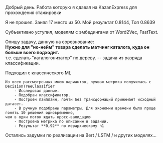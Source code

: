 Добрый день. Работа которую я сдавал на KazanExpress для прохождения стажировки   

Я не прошел. Занял 17 место из 50. Мой результат 0.8144, Топ 0.8639

Субъективно уступил, моделям с эмбедингами от Word2Vec, FastText.   

Опишу задачу, данную на соревнование:  
**Нужно для "но-нейм" товара сделать матчинг каталога, куда он больше всего подходит.**  
т.е. сделать "каталогонизатор" по дереву. -- задача из разряда классификации.

Подходил с классического ML

```
Из всех рассмотренных мною вариантов, лучшая метрика получилась c DecisionTreeClassifier 
    - Исследовал данные.
    - Подобран классификатор.
    - Построен пайплайн, почти без трансформаций принимает исходный датасет.
    - В ручную подобраны параметры. Для экономии времени было проще гонять 10 решений одновременно, 
чем в один поток ждать кросс-валидацию
    - Построена метрика по описанию в задании.
    - Результат **0,92** по иерархческому h1
```


Остались задумки по реализации на Bert / LSTM / и других моделях...

